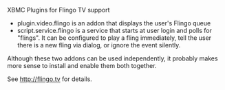 XBMC Plugins for Flingo TV support

- plugin.video.flingo is an addon that displays the user's Flingo queue
- script.service.flingo is a service that starts at user login and polls
  for "flings".  It can be configured to play a fling immediately, tell
  the user there is a new fling via dialog, or ignore the event silently.

Although these two addons can be used independently, it probably makes
more sense to install and enable them both together.

See http://flingo.tv for details.
